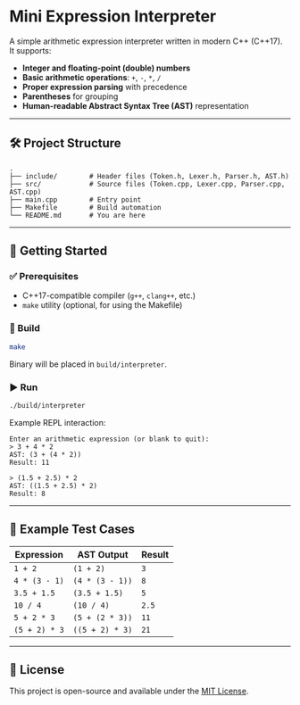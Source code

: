 # Mini Expression Interpreter

A simple arithmetic expression interpreter written in modern C++ (C++17).  
It supports:

- **Integer and floating-point (double) numbers**
- **Basic arithmetic operations**: `+`, `-`, `*`, `/`
- **Proper expression parsing** with precedence
- **Parentheses** for grouping
- **Human-readable Abstract Syntax Tree (AST)** representation

---

## 🛠️ Project Structure

```
.
├── include/        # Header files (Token.h, Lexer.h, Parser.h, AST.h)
├── src/            # Source files (Token.cpp, Lexer.cpp, Parser.cpp, AST.cpp)
├── main.cpp        # Entry point
├── Makefile        # Build automation
└── README.md       # You are here
```

---

## 🚀 Getting Started

### ✅ Prerequisites

- C++17-compatible compiler (`g++`, `clang++`, etc.)
- `make` utility (optional, for using the Makefile)

### 🧱 Build

```bash
make
```

Binary will be placed in `build/interpreter`.

### ▶️ Run

```bash
./build/interpreter
```

Example REPL interaction:

```
Enter an arithmetic expression (or blank to quit):
> 3 + 4 * 2
AST: (3 + (4 * 2))
Result: 11

> (1.5 + 2.5) * 2
AST: ((1.5 + 2.5) * 2)
Result: 8
```

---

## 🧪 Example Test Cases

| Expression         | AST Output                     | Result |
|--------------------|--------------------------------|--------|
| `1 + 2`            | `(1 + 2)`                      | `3`    |
| `4 * (3 - 1)`      | `(4 * (3 - 1))`                | `8`    |
| `3.5 + 1.5`        | `(3.5 + 1.5)`                  | `5`    |
| `10 / 4`           | `(10 / 4)`                     | `2.5`  |
| `5 + 2 * 3`        | `(5 + (2 * 3))`                | `11`   |
| `(5 + 2) * 3`      | `((5 + 2) * 3)`                | `21`   |

---

## 📄 License

This project is open-source and available under the [MIT License](LICENSE).
